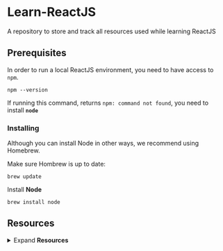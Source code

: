 # Learn-ReactJS
A repository to store and track all resources used while learning ReactJS

## Prerequisites

In order to run a local ReactJS environment, you need to have access to `npm`.

```
npm --version
```

If running this command, returns `npm: command not found`, you need to install **`node`**

### Installing

Although you can install Node in other ways, we recommend using Homebrew.

Make sure Hombrew is up to date:

```
brew update
```

Install **Node**

```
brew install node
```



## Resources
<details><summary>Expand <b>Resources</b></summary>
<p>

**ReactJS Official Tutorial: Intro to React**

This tutorial doesn’t assume any existing React knowledge: https://reactjs.org/tutorial/tutorial.html


</p>
</details>

